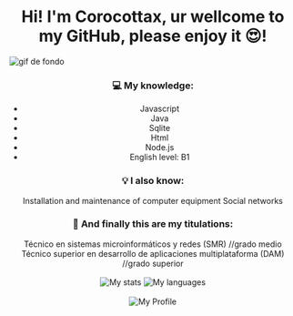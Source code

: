 <h1 align="center"> Hi! I'm Corocottax, ur wellcome to my GitHub, please enjoy it 😍!</h1>

<img src="https://64.media.tumblr.com/61b42677879a0be38fb2779459b0f456/tumblr_nzv60uVwxB1uo5tbio1_1280.gifv" alt="gif de fondo">

<div align="center">

### 💻 My knowledge: 

  <ul>
    <li>Javascript</li>
    <li>Java</li>
    <li>Sqlite</li>
    <li>Html</li>
    <li>Node.js</li>
    <li>English level: B1</li>
  </ul>

### 💡 I also know: 

Installation and maintenance of computer equipment
Social networks

### 📜 And finally this are my titulations:

Técnico en sistemas microinformáticos y redes (SMR) //grado medio
Técnico superior en desarrollo de aplicaciones multiplataforma (DAM) //grado superior
  
 </div>

<div align="center"> 
    <img align="center" src="https://github-readme-stats.vercel.app/api?username=Corocottax&show_icons=true&hide_border=true" alt="My stats" />
    <img align="center" src="https://github-readme-stats.vercel.app/api/top-langs?username=Corocottax&show_icons=true&locale=en&layout=compact" alt="My languages" />
</div>

</br>

<div align="center">
  <img src="https://komarev.com/ghpvc/?username=Corocottax&label=Profile%20views&color=0e75b6&style=flat" alt="My Profile" />
</div>

